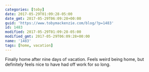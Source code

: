 ```yaml
---
categories: [toby]
date: 2017-05-29T01:09:28-05:00
date_gmt: 2017-05-29T06:09:28+00:00
guid: 'https://www.tobymackenzie.com/blog/?p=1483'
id: 1483
modified: 2017-05-29T01:09:28-05:00
modified_gmt: 2017-05-29T06:09:28+00:00
name: '1483'
tags: [home, vacation]
---
```


Finally home after nine days of vacation.  Feels weird being home, but definitely feels nice to have had off work for so long.
